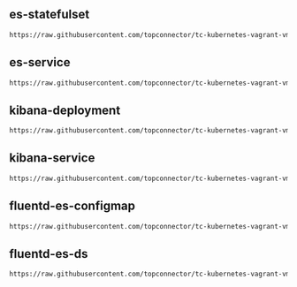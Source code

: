 
## es-statefulset

```bash
https://raw.githubusercontent.com/topconnector/tc-kubernetes-vagrant-vmware-centos-macos/master/fluentd-elasticsearch/es-statefulset.yaml
```

## es-service

```bash
https://raw.githubusercontent.com/topconnector/tc-kubernetes-vagrant-vmware-centos-macos/master/fluentd-elasticsearch/es-service.yaml
```

## kibana-deployment

```bash
https://raw.githubusercontent.com/topconnector/tc-kubernetes-vagrant-vmware-centos-macos/master/fluentd-elasticsearch/kibana-deployment.yaml
```

## kibana-service

```bash
https://raw.githubusercontent.com/topconnector/tc-kubernetes-vagrant-vmware-centos-macos/master/fluentd-elasticsearch/kibana-service.yaml
```

## fluentd-es-configmap

```bash
https://raw.githubusercontent.com/topconnector/tc-kubernetes-vagrant-vmware-centos-macos/master/fluentd-elasticsearch/fluentd-es-configmap.yaml
```

## fluentd-es-ds

```bash
https://raw.githubusercontent.com/topconnector/tc-kubernetes-vagrant-vmware-centos-macos/master/fluentd-elasticsearch/fluentd-es-ds.yaml
```

